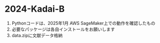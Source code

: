 # 2024-Kadai-B
1) Pythonコードは、2025年1月 AWS SageMaker上での動作を確認したもの
2) 必要なパッケージは各自インストールをお願いします　
3) data.zipに文献データ格納
   
